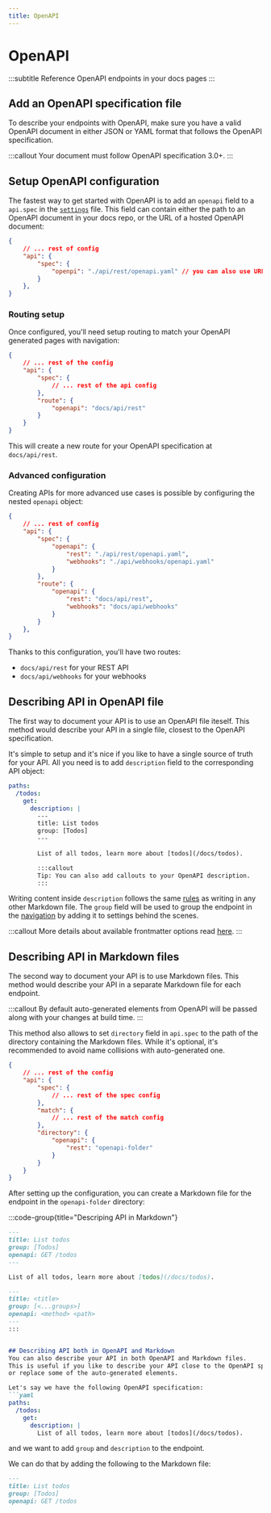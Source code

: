 ```yaml
---
title: OpenAPI
---
```


# OpenAPI
:::subtitle
Reference OpenAPI endpoints in your docs pages
:::

## Add an OpenAPI specification file

To describe your endpoints with OpenAPI, make sure you have a valid OpenAPI document in either JSON or YAML format that follows the OpenAPI specification. 

:::callout
Your document must follow OpenAPI specification 3.0+.
:::

## Setup OpenAPI configuration
The fastest way to get started with OpenAPI is to add an `openapi` field to a `api.spec` in the [`settings`](#) file. 
This field can contain either the path to an OpenAPI document in your docs repo, or the URL of a hosted OpenAPI document:
```json xyd.json
{
    // ... rest of config
    "api": {
        "spec": {
            "openpi": "./api/rest/openapi.yaml" // you can also use URL-based path
        }
    },
}
```

### Routing setup
Once configured, you'll need setup routing to match your OpenAPI generated pages with navigation:
```json xyd.json
{
    // ... rest of the config
    "api": {
        "spec": {
            // ... rest of the api config
        },
        "route": { 
            "openapi": "docs/api/rest"
        }
    }
}
```
This will create a new route for your OpenAPI specification at `docs/api/rest`.

### Advanced configuration
Creating APIs for more advanced use cases is possible by configuring the nested `openapi` object:
```json xyd.json
{
    // ... rest of config
    "api": {
        "spec": {
            "openapi": {
                "rest": "./api/rest/openapi.yaml",
                "webhooks": "./api/webhooks/openapi.yaml"
            }
        },
        "route": { 
            "openapi": {
                "rest": "docs/api/rest",
                "webhooks": "docs/api/webhooks"
            }
        }
    },
}
```
Thanks to this configuration, you'll have two routes:
- `docs/api/rest` for your REST API
- `docs/api/webhooks` for your webhooks


## Describing API in OpenAPI file
The first way to document your API is to use an OpenAPI file iteself. 
This method would describe your API in a single file, closest to the OpenAPI specification. 

It's simple to setup and it's nice if you like to have a single source of truth for your API.
All you need is to add `description` field to the corresponding API object:

```yaml openapi.yaml
paths:
  /todos:
    get:
      description: |
        ---
        title: List todos
        group: [Todos]
        ---
        
        List of all todos, learn more about [todos](/docs/todos).

        :::callout
        Tip: You can also add callouts to your OpenAPI description.
        :::
```

Writing content inside `description` follows the same [rules](#) as writing in any other Markdown file.
The `group` field will be used to group the endpoint in the [navigation](/docs/guides/navigation) by adding it to settings behind the scenes. 

:::callout
More details about available frontmatter options read [here](#).
:::

## Describing API in Markdown files
The second way to document your API is to use Markdown files.
This method would describe your API in a separate Markdown file for each endpoint.

:::callout
By default auto-generated elements from OpenAPI will be passed along with your changes at build time.
:::

This method also allows to set `directory` field in `api.spec` to the path of the directory containing the Markdown files.
While it's optional, it's recommended to avoid name collisions with auto-generated one.
```json xyd.json
{
    // ... rest of the config
    "api": {
        "spec": {
            // ... rest of the spec config
        },
        "match": { 
            // ... rest of the match config
        },
        "directory": {
            "openapi": {
                "rest": "openapi-folder"
            }
        }
    }
}
```

After setting up the configuration, you can create a Markdown file for the endpoint in the `openapi-folder` directory:

:::code-group{title="Descriping API in Markdown"}

```md openapi-folder/list-todos.md
---
title: List todos
group: [Todos]
openapi: GET /todos
---

List of all todos, learn more about [todos](/docs/todos).

```

```md Frontmatter
---
title: <title>
group: [<...groups>]
openapi: <method> <path>
---
:::


## Describing API both in OpenAPI and Markdown
You can also describe your API in both OpenAPI and Markdown files.
This is useful if you like to describe your API close to the OpenAPI specification, but also add more context in Markdown, 
or replace some of the auto-generated elements.

Let's say we have the following OpenAPI specification:
```yaml 
paths:
  /todos:
    get:
      description: |
        List of all todos, learn more about [todos](/docs/todos).
```

and we want to add `group` and `description` to the endpoint.

We can do that by adding the following to the Markdown file:
```md list-todos.md
---
title: List todos
group: [Todos]
openapi: GET /todos
```
